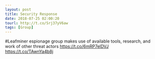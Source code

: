 ```yaml
---
layout: post
title: Security Response
date: 2018-07-25 02:00:20
tourl: http://t.co/Srj37yV6aw
tags: [Group]
---
```

#Leafminer espionage group makes use of available tools, research, and work of other threat actors https://t.co/6mRP7elDVJ https://t.co/TAwnYa4b8j